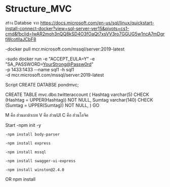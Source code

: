 # Structure_MVC

สร้าง Databse จาก https://docs.microsoft.com/en-us/sql/linux/quickstart-install-connect-docker?view=sql-server-ver15&pivots=cs1-cmd&fbclid=IwAR2moh3nQQ8kSD4O3fOaQt7xsVV3ro7GGUG5w1ncA7mDgrtWcotIIaJCbF8

  -docker pull mcr.microsoft.com/mssql/server:2019-latest

  -sudo docker run -e "ACCEPT_EULA=Y" -e "SA_PASSWORD=<YourStrong@Passw0rd>" \
   -p 1433:1433 --name sql1 -h sql1 \
   -d mcr.microsoft.com/mssql/server:2019-latest
   
   
Script 
  CREATE DATABSE pondmvc;
  
  CREATE TABLE mvc.dbo.twitteraccount (
Hashtag varchar(5) CHECK (Hashtag = UPPER(Hashtag)) NOT NULL,
Sumtag varchar(140) CHECK (Sumtag = UPPER(Sumtag)) NOT NULL,
) GO

M คือ ส่วนดาต้าเบท
V คือ ส่วนUI
C คือ ส่วนโลจิค

 Start
    -npm init -y
    
    -npm install body-parser
    
    -npm install express
    
    -npm install mssql
    
    -npm install swagger-ui-express
    
    -npm install winston@2.4.0
    
  OR 
    npm install
